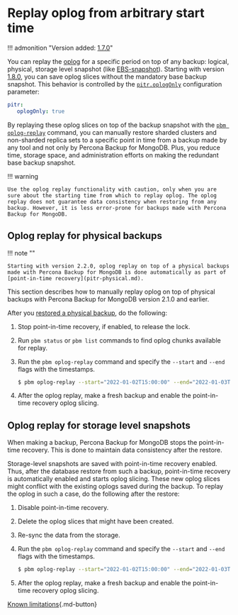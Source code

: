 # Replay oplog from arbitrary start time


!!! admonition "Version added: [1.7.0](../release-notes/1.7.0.md)"

You can replay the [oplog](../reference/glossary.md#oplog) for a specific period on top of any backup: logical, physical, storage level snapshot (like [EBS-snapshot](../reference/glossary.md#ebs-snapshot)). Starting with version [1.8.0](../release-notes/1.8.0.md), you can save oplog slices without the mandatory base backup snapshot. This behavior is controlled by the [`pitr.oplogOnly`](../reference/pitr-options.md) configuration parameter:

```yaml
pitr:
   oplogOnly: true
```

By replaying these oplog slices on top of the backup snapshot with the [`pbm oplog-replay`](../reference/pbm-commands.md#pbm-oplog-replay) command, you can manually restore sharded clusters and non-sharded replica sets to a specific point in time from a backup made by any tool and not only by Percona Backup for MongoDB. Plus, you reduce time, storage space, and administration efforts on making the redundant base backup snapshot.

!!! warning

    Use the oplog replay functionality with caution, only when you are sure about the starting time from which to replay oplog. The oplog replay does not guarantee data consistency when restoring from any backup. However, it is less error-prone for backups made with Percona Backup for MongoDB.

## Oplog replay for physical backups

!!! note ""

    Starting with version 2.2.0, oplog replay on top of a physical backups made with Percona Backup for MongoDB is done automatically as part of [point-in-time recovery](pitr-physical.md). 

This section describes how to manually replay oplog on top of physical backups with Percona Backup for MongoDB version 2.1.0 and earlier.

After you [restored a physical backup](restore.md), do the following:

1. Stop point-in-time recovery, if enabled, to release the lock.

2. Run `pbm status` or `pbm list` commands to find oplog chunks available for replay.


3. Run the `pbm oplog-replay` command and specify the `--start` and `--end` flags with the timestamps.

    ```{.bash data-prompt="$"}
    $ pbm oplog-replay --start="2022-01-02T15:00:00" --end="2022-01-03T15:00:00"
    ```

4. After the oplog replay, make a fresh backup and enable the point-in-time recovery oplog slicing.

## Oplog replay for storage level snapshots

When making a backup, Percona Backup for MongoDB stops the point-in-time recovery. This is done to maintain data consistency after the restore.

Storage-level snapshots are saved with point-in-time recovery enabled. Thus, after the database restore from such a backup, point-in-time recovery is automatically enabled and starts oplog slicing. These new oplog slices might conflict with the existing oplogs saved during the backup. To replay the oplog in such a case, do the following after the restore:


1. Disable point-in-time recovery.
2. Delete the oplog slices that might have been created.
3. Re-sync the data from the storage.
4. Run the `pbm oplog-replay` command and specify the `--start` and `--end` flags with the timestamps.

    ```{.bash data-prompt="$"}
    $ pbm oplog-replay --start="2022-01-02T15:00:00" --end="2022-01-03T15:00:00"
    ```

5. After the oplog replay, make a fresh backup and enable the point-in-time recovery oplog slicing.

[Known limitations](../features/known-limitations.md#oplog-replay-from-arbitrary-start-time){.md-button}


